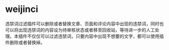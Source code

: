 # weijinci
违禁词过滤插件可以删除或者替换文章、页面和评论内容中出现的违禁词，同时也可以将出现违禁词的内容设为待审核状态或者移至回收站，等待进一步的人工处理。本插件不仅仅可以过滤违禁词，只要内容中出现不想要的文字，都可以使用插件删除或者替换掉。
